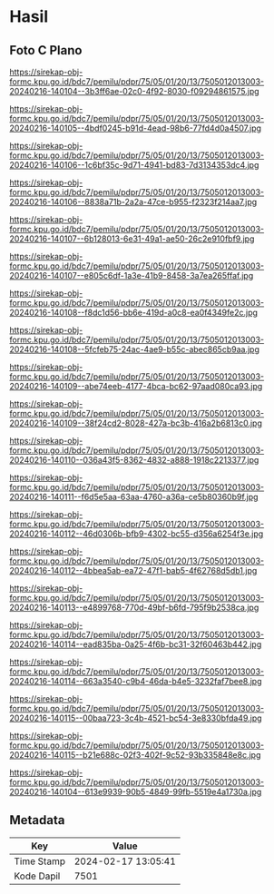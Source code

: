 # Hasil

## Foto C Plano

https://sirekap-obj-formc.kpu.go.id/bdc7/pemilu/pdpr/75/05/01/20/13/7505012013003-20240216-140104--3b3ff6ae-02c0-4f92-8030-f09294861575.jpg

https://sirekap-obj-formc.kpu.go.id/bdc7/pemilu/pdpr/75/05/01/20/13/7505012013003-20240216-140105--4bdf0245-b91d-4ead-98b6-77fd4d0a4507.jpg

https://sirekap-obj-formc.kpu.go.id/bdc7/pemilu/pdpr/75/05/01/20/13/7505012013003-20240216-140106--1c6bf35c-9d71-4941-bd83-7d3134353dc4.jpg

https://sirekap-obj-formc.kpu.go.id/bdc7/pemilu/pdpr/75/05/01/20/13/7505012013003-20240216-140106--8838a71b-2a2a-47ce-b955-f2323f214aa7.jpg

https://sirekap-obj-formc.kpu.go.id/bdc7/pemilu/pdpr/75/05/01/20/13/7505012013003-20240216-140107--6b128013-6e31-49a1-ae50-26c2e910fbf9.jpg

https://sirekap-obj-formc.kpu.go.id/bdc7/pemilu/pdpr/75/05/01/20/13/7505012013003-20240216-140107--e805c6df-1a3e-41b9-8458-3a7ea265ffaf.jpg

https://sirekap-obj-formc.kpu.go.id/bdc7/pemilu/pdpr/75/05/01/20/13/7505012013003-20240216-140108--f8dc1d56-bb6e-419d-a0c8-ea0f4349fe2c.jpg

https://sirekap-obj-formc.kpu.go.id/bdc7/pemilu/pdpr/75/05/01/20/13/7505012013003-20240216-140108--5fcfeb75-24ac-4ae9-b55c-abec865cb9aa.jpg

https://sirekap-obj-formc.kpu.go.id/bdc7/pemilu/pdpr/75/05/01/20/13/7505012013003-20240216-140109--abe74eeb-4177-4bca-bc62-97aad080ca93.jpg

https://sirekap-obj-formc.kpu.go.id/bdc7/pemilu/pdpr/75/05/01/20/13/7505012013003-20240216-140109--38f24cd2-8028-427a-bc3b-416a2b6813c0.jpg

https://sirekap-obj-formc.kpu.go.id/bdc7/pemilu/pdpr/75/05/01/20/13/7505012013003-20240216-140110--036a43f5-8362-4832-a888-1918c2213377.jpg

https://sirekap-obj-formc.kpu.go.id/bdc7/pemilu/pdpr/75/05/01/20/13/7505012013003-20240216-140111--f6d5e5aa-63aa-4760-a36a-ce5b80360b9f.jpg

https://sirekap-obj-formc.kpu.go.id/bdc7/pemilu/pdpr/75/05/01/20/13/7505012013003-20240216-140112--46d0306b-bfb9-4302-bc55-d356a6254f3e.jpg

https://sirekap-obj-formc.kpu.go.id/bdc7/pemilu/pdpr/75/05/01/20/13/7505012013003-20240216-140112--4bbea5ab-ea72-47f1-bab5-4f62768d5db1.jpg

https://sirekap-obj-formc.kpu.go.id/bdc7/pemilu/pdpr/75/05/01/20/13/7505012013003-20240216-140113--e4899768-770d-49bf-b6fd-795f9b2538ca.jpg

https://sirekap-obj-formc.kpu.go.id/bdc7/pemilu/pdpr/75/05/01/20/13/7505012013003-20240216-140114--ead835ba-0a25-4f6b-bc31-32f60463b442.jpg

https://sirekap-obj-formc.kpu.go.id/bdc7/pemilu/pdpr/75/05/01/20/13/7505012013003-20240216-140114--663a3540-c9b4-46da-b4e5-3232faf7bee8.jpg

https://sirekap-obj-formc.kpu.go.id/bdc7/pemilu/pdpr/75/05/01/20/13/7505012013003-20240216-140115--00baa723-3c4b-4521-bc54-3e8330bfda49.jpg

https://sirekap-obj-formc.kpu.go.id/bdc7/pemilu/pdpr/75/05/01/20/13/7505012013003-20240216-140115--b21e688c-02f3-402f-9c52-93b335848e8c.jpg

https://sirekap-obj-formc.kpu.go.id/bdc7/pemilu/pdpr/75/05/01/20/13/7505012013003-20240216-140104--613e9939-90b5-4849-99fb-5519e4a1730a.jpg


## Metadata

| Key        | Value               |
| ---------- | ------------------- |
| Time Stamp | 2024-02-17 13:05:41 |
| Kode Dapil | 7501                |



